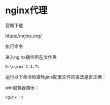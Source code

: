 # nginx代理

官网下载

https://nginx.org/



执行命令

进入nginx插件所在文件夹

```
D:\nginx-1.4.7\
```

运行以下命令检查Nginx配置文件的语法是否正确：

win服务器演示：

```
nginx -t
```

